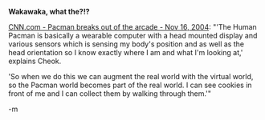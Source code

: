 <strong> Wakawaka, what the?!? </strong>

<a href="http://www.cnn.com/2004/TECH/11/16/explorers.pacman/index.html">CNN.com - Pacman breaks out of the arcade - Nov 16, 2004</a>: "'The Human Pacman is basically a wearable computer with a head mounted display and various sensors which is sensing my body's position and as well as the head orientation so I know exactly where I am and what I'm looking at,' explains Cheok.

'So when we do this we can augment the real world with the virtual world, so the Pacman world becomes part of the real world. I can see cookies in front of me and I can collect them by walking through them.'"

-m